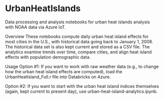 # UrbanHeatIslands
Data processing and analysis notebooks for urban heat islands analysis with NOAA data via Azure IoT. 


Overview
These notebooks compute daily urban heat island effects for most cities in the U.S., with historical data going back to January 1, 2008. The historical data set is also kept current and stored as a CSV file. The analytics examine trends over time, compare cities, and align heat island effects with population demographic data.


Usage
Option #1: If you want to work with raw weather data (e.g., to change how the urban heat island effects are computed), load the UrbanHeatIsland_Full.r file into Databricks on Azure.

Option #2: If you want to start with the urban heat island indices themselves (again, kept current to present day), use urban-heat-island-analytics.ipynb.
